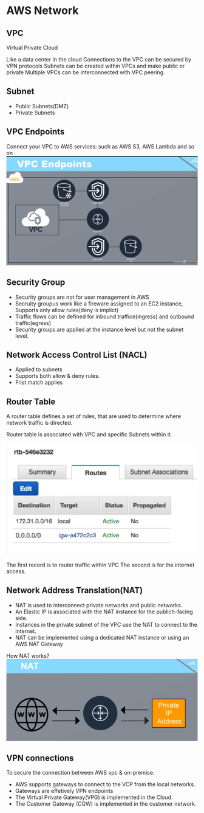 # AWS Network

## VPC
Virtual Private Cloud

Like a data center in the cloud
Connections to the VPC can be secured by VPN protocols
Subnets can be created within VPCs and make public or private
Multiple VPCs can be interconnected with VPC peering

## Subnet
- Public Subnets(DMZ)
- Private Subnets

## VPC Endpoints
Connect your VPC to AWS services: such as AWS S3, AWS Lambda and so on
![VPC-Endpoints](VPC-Endpoints.png)

## Security Group

- Security groups are not for user management in AWS
- Secruity groupus work like a fireware assigned to an EC2 instance,
 Supports only allow rules(deny is implict)
- Traffic flows can be defined for inbound traffice(ingress) and 
outbound traffic(egress)
- Security groups are applied at the instance level but not the subnet level.

## Network Access Control List (NACL)
- Applied to subnets
- Supports both allow & deny rules.
- Frist match applies

## Router Table
A router table defines a set of rules, that are used to determine where 
network traffic is directed.

Router table is associated with VPC and specific Subnets within it.

![Route-Table-Routes](Route-Table-Routes.png)

The first record is to router traffic within VPC
The second is for the internet access.

## Network Address Translation(NAT)
- NAT is used to interconnect private networks and public networks.
- An Elastic IP is associated with the NAT instance for the publich-facing side.
- Instances in the private subnet of the VPC use the NAT to connect to the internet.
- NAT can be implemented using a dedicated NAT instance or using an AWS NAT Gateway

How NAT works?
![how NAT works](NAT.png)

## VPN connections
To secure the connection between AWS vpc & on-premise.

- AWS supports gateways to connect to the VCP from the local networks.
- Gateways are effetively VPN endpoints
- The Virtual Private Gateway(VPG) is implemented in the Cloud.
- The Customer Gateway (CGW) is implemented in the customer network.